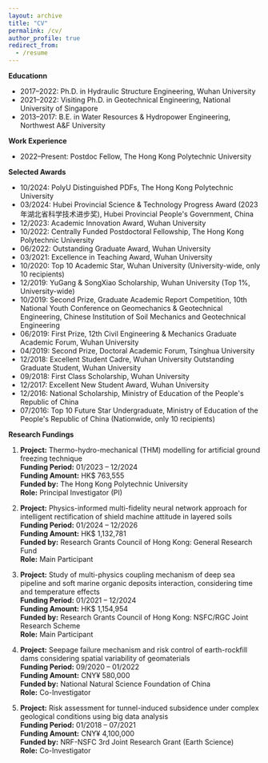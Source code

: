 ```yaml
---
layout: archive
title: "CV"
permalink: /cv/
author_profile: true
redirect_from:
  - /resume
---
```

**Educationn**
* 2017–2022: Ph.D. in Hydraulic Structure Engineering, Wuhan University
* 2021–2022: Visiting Ph.D. in Geotechnical Engineering, National University of Singapore
* 2013–2017: B.E. in Water Resources & Hydropower Engineering, Northwest A&F University

**Work Experience**
* 2022–Present: Postdoc Fellow, The Hong Kong Polytechnic University
  
**Selected Awards**
*	10/2024: PolyU Distinguished PDFs, The Hong Kong Polytechnic University
*	03/2024: Hubei Provincial Science & Technology Progress Award (2023年湖北省科学技术进步奖), Hubei Provincial People's Government, China
*	12/2023: Academic Innovation Award, Wuhan University
*	10/2022: Centrally Funded Postdoctoral Fellowship, The Hong Kong Polytechnic University
*	06/2022: Outstanding Graduate Award, Wuhan University
*	03/2021: Excellence in Teaching Award, Wuhan University
*	10/2020: Top 10 Academic Star, Wuhan University (University-wide, only 10 recipients)
*	12/2019: YuGang & SongXiao Scholarship, Wuhan University (Top 1%, University-wide)
*	10/2019: Second Prize, Graduate Academic Report Competition, 10th National Youth Conference on Geomechanics & Geotechnical Engineering, Chinese Institution of Soil Mechanics and Geotechnical Engineering
*	06/2019: First Prize, 12th Civil Engineering & Mechanics Graduate Academic Forum, Wuhan University  
*	04/2019: Second Prize, Doctoral Academic Forum, Tsinghua University
*	12/2018: Excellent Student Cadre, Wuhan University Outstanding Graduate Student, Wuhan University
*	09/2018: First Class Scholarship, Wuhan University
*	12/2017: Excellent New Student Award, Wuhan University
*	12/2016: National Scholarship, Ministry of Education of the People's Republic of China
*	07/2016: Top 10 Future Star Undergraduate, Ministry of Education of the People's Republic of China (Nationwide, only 10 recipients)


**Research Fundings**

1. **Project:** Thermo-hydro-mechanical (THM) modelling for artificial ground freezing technique  
   **Funding Period:** 01/2023 – 12/2024  
   **Funding Amount:** HK$ 763,555  
   **Funded by:** The Hong Kong Polytechnic University  
   **Role:** Principal Investigator (PI)

2. **Project:** Physics-informed multi-fidelity neural network approach for intelligent rectification of shield machine attitude in layered soils  
   **Funding Period:** 01/2024 – 12/2026  
   **Funding Amount:** HK$ 1,132,781  
   **Funded by:** Research Grants Council of Hong Kong: General Research Fund  
   **Role:** Main Participant

3. **Project:** Study of multi-physics coupling mechanism of deep sea pipeline and soft marine organic deposits interaction, considering time and temperature effects  
   **Funding Period:** 01/2021 – 12/2024  
   **Funding Amount:** HK$ 1,154,954  
   **Funded by:** Research Grants Council of Hong Kong: NSFC/RGC Joint Research Scheme  
   **Role:** Main Participant

4. **Project:** Seepage failure mechanism and risk control of earth-rockfill dams considering spatial variability of geomaterials  
   **Funding Period:** 09/2020 – 01/2022  
   **Funding Amount:** CNY¥ 580,000  
   **Funded by:** National Natural Science Foundation of China  
   **Role:** Co-Investigator

5. **Project:** Risk assessment for tunnel-induced subsidence under complex geological conditions using big data analysis  
   **Funding Period:** 01/2018 – 07/2021  
   **Funding Amount:** CNY¥ 4,100,000  
   **Funded by:** NRF-NSFC 3rd Joint Research Grant (Earth Science)  
   **Role:** Co-Investigator
